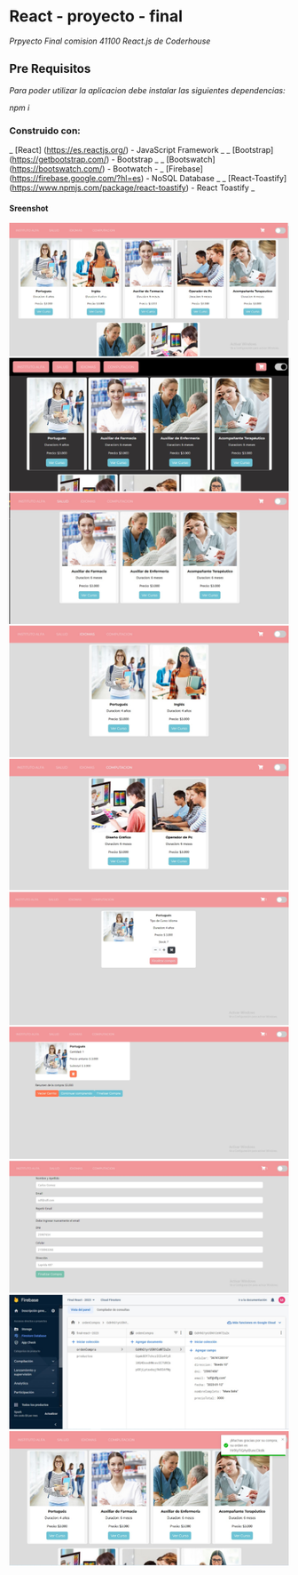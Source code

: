 # React - proyecto - final

_Prpyecto Final comision 41100 React.js de Coderhouse_

## Pre Requisitos

_Para poder utilizar la aplicacion debe instalar las siguientes dependencias:_

_npm i_


###  Construido con:

_ [React] (https://es.reactjs.org/) - JavaScript Framework _
_ [Bootstrap] (https://getbootstrap.com/) - Bootstrap _
_ [Bootswatch] (https://bootswatch.com/) - Bootwatch -
_ [Firebase] (https://firebase.google.com/?hl=es) - NoSQL Database _
_ [React-Toastify] (https://www.npmjs.com/package/react-toastify) - React Toastify _


#### Sreenshot
![alt text](https://github.com/mgznxx/Final-React-Coderhouse/blob/main/docs/Inicio.jpg)
![alt text](https://github.com/mgznxx/Final-React-Coderhouse/blob/main/docs/modoOscuro.jpg)
![alt text](https://github.com/mgznxx/Final-React-Coderhouse/blob/main/docs/categorySalud.jpg)
![alt text](https://github.com/mgznxx/Final-React-Coderhouse/blob/main/docs/categoryIdiomas.jpg)
![alt text](https://github.com/mgznxx/Final-React-Coderhouse/blob/main/docs/categoryComputacion.jpg)
![alt text](https://github.com/mgznxx/Final-React-Coderhouse/blob/main/docs/seleccionar.jpg)
![alt text](https://github.com/mgznxx/Final-React-Coderhouse/blob/main/docs/finalizarCompra.jpg)
![alt text](https://github.com/mgznxx/Final-React-Coderhouse/blob/main/docs/comprobacionEmail.jpg)
![alt text](https://github.com/mgznxx/Final-React-Coderhouse/blob/main/docs/ordenCompra.jpg)
![alt text](https://github.com/mgznxx/Final-React-Coderhouse/blob/main/docs/Toast.jpg)

